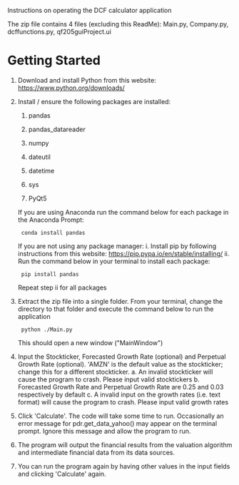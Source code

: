 ﻿Instructions on operating the DCF calculator application

The zip file contains 4 files (excluding this ReadMe): Main.py, Company.py, dcffunctions.py, qf205guiProject.ui

# Getting Started
1. Download and install Python from this website:
	https://www.python.org/downloads/

2. Install / ensure the following packages are installed:
	1. pandas
	
	2. pandas_datareader
	
	3. numpy
	
	4. dateutil
	
	5. datetime
	
	6. sys
	
	7. PyQt5
	
	If you are using Anaconda run the command below for each package in the Anaconda Prompt:
		
		conda install pandas
		
	
	If you are not using any package manager:
		i. Install pip by following instructions from this website:
			https://pip.pypa.io/en/stable/installing/
		ii. Run the command below in your terminal to install each package:
	
		pip install pandas
		
	Repeat step ii for all packages
		
3. Extract the zip file into a single folder. From your terminal, change the directory to that folder and execute the command below to run the application

		python ./Main.py
		
	This should open a new window ("MainWindow")
	
4. Input the Stockticker, Forecasted Growth Rate (optional) and Perpetual Growth Rate (optional). 'AMZN' is the default value as the stockticker; change this for a different stockticker.
	a. An invalid stockticker will cause the program to crash. Please input valid stocktickers
	b. Forecasted Growth Rate and Perpetual Growth Rate are 0.25 and 0.03 respectively by default
	c. A invalid input on the growth rates (i.e. text format) will cause the program to crash. Please input valid growth rates
	
5. Click 'Calculate'. The code will take some time to run. Occasionally an error message for pdr.get_data_yahoo() may appear on the terminal prompt. Ignore this message and allow the program to run.

6. The program will output the financial results from the valuation algorithm and intermediate financial data from its data sources. 

7. You can run the program again by having other values in the input fields and clicking 'Calculate' again.

